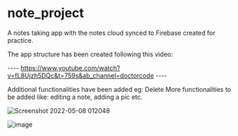 # note_project

A notes taking app with the notes cloud synced to Firebase created for practice.

The app structure has been created following this video: 

---- https://www.youtube.com/watch?v=fL8Ujzh5DQc&t=759s&ab_channel=doctorcode ----

Additional functionalities have been added eg: Delete 
More functionalities to be added like: editing a note, adding a pic etc.

![Screenshot 2022-05-08 012048](https://user-images.githubusercontent.com/61822722/167269675-5d5c42e1-0bd1-44bf-8c0d-25b87168aff9.png)










![image](https://user-images.githubusercontent.com/61822722/167269710-230fba67-8248-4ccf-be1d-d1e9619d0be4.png)
